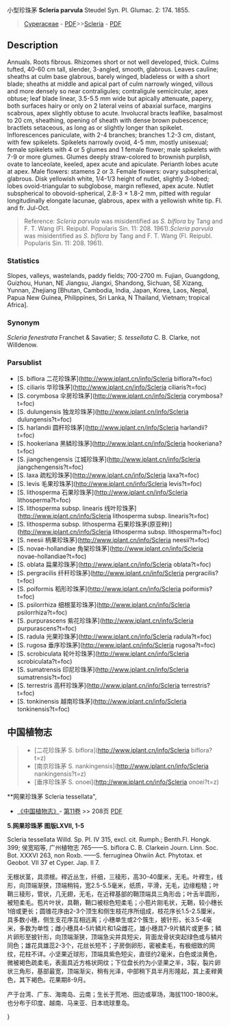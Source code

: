 小型珍珠茅 **Scleria parvula** Steudel Syn. Pl. Glumac. 2: 174. 1855.

> [Cyperaceae](http://www.iplant.cn/info/Cyperaceae?t=foc) - [PDF](http://www.iplant.cn/foc/pdf/Cyperaceae.pdf)>>[Scleria](http://www.iplant.cn/info/Scleria?t=foc) - [PDF](http://www.iplant.cn/foc/pdf/Scleria.pdf)

## Description

Annuals. Roots fibrous. Rhizomes short or not well developed, thick. Culms tufted, 40-60 cm tall, slender, 3-angled, smooth, glabrous. Leaves cauline; sheaths at culm base glabrous, barely winged, bladeless or with a short blade; sheaths at middle and apical part of culm narrowly winged, villous and more densely so near contraligules; contraligule semicircular, apex obtuse; leaf blade linear, 3.5-5.5 mm wide but apically attenuate, papery, both surfaces hairy or only on 2 lateral veins of abaxial surface, margins scabrous, apex slightly obtuse to acute. Involucral bracts leaflike, basalmost to 20 cm, sheathing, opening of sheath with dense brown pubescence; bractlets setaceous, as long as or slightly longer than spikelet. Inflorescences paniculate, with 2-4 branches; branches 1.2-3 cm, distant, with few spikelets. Spikelets narrowly ovoid, 4-5 mm, mostly unisexual; female spikelets with 4 or 5 glumes and 1 female flower; male spikelets with 7-9 or more glumes. Glumes deeply straw-colored to brownish purplish, ovate to lanceolate, keeled, apex acute and apiculate. Perianth lobes acute at apex. Male flowers: stamens 2 or 3. Female flowers: ovary subspherical, glabrous. Disk yellowish white, 1/4-1/3 height of nutlet, slightly 3-lobed; lobes ovoid-triangular to subglobose, margin reflexed, apex acute. Nutlet subspherical to obovoid-spherical, 2.8-3 × 1.8-2 mm, pitted with regular longitudinally elongate lacunae, glabrous, apex with a yellowish white tip. Fl. and fr. Jul-Oct.

> Reference: 
>*Scleria parvula* was misidentified as *S. biflora* by Tang and F. T. Wang (Fl. Reipubl. Popularis Sin. 11: 208. 1961).*Scleria parvula* was misidentified as *S. biflora* by Tang and F. T. Wang (Fl. Reipubl. Popularis Sin. 11: 208. 1961).

### Statistics
Slopes, valleys, wastelands, paddy fields; 700-2700 m. Fujian, Guangdong, Guizhou, Hunan, NE Jiangsu, Jiangxi, Shandong, Sichuan, SE Xizang, Yunnan, Zhejiang [Bhutan, Cambodia, India, Japan, Korea, Laos, Nepal, Papua New Guinea, Philippines, Sri Lanka, N Thailand, Vietnam; tropical Africa].

### Synonym
*Scleria fenestrata* Franchet & Savatier; *S. tessellata* C. B. Clarke, not Willdenow.

### Parsublist

* [S.  biflora  二花珍珠茅](http://www.iplant.cn/info/Scleria biflora?t=foc)
* [S.  ciliaris  华珍珠茅](http://www.iplant.cn/info/Scleria ciliaris?t=foc)
* [S.  corymbosa  伞房珍珠茅](http://www.iplant.cn/info/Scleria corymbosa?t=foc)
* [S.  dulungensis  独龙珍珠茅](http://www.iplant.cn/info/Scleria dulungensis?t=foc)
* [S.  harlandii  圆秆珍珠茅](http://www.iplant.cn/info/Scleria harlandii?t=foc)
* [S.  hookeriana  黑鳞珍珠茅](http://www.iplant.cn/info/Scleria hookeriana?t=foc)
* [S.  jiangchengensis  江城珍珠茅](http://www.iplant.cn/info/Scleria jiangchengensis?t=foc)
* [S.  laxa  疏松珍珠茅](http://www.iplant.cn/info/Scleria laxa?t=foc)
* [S.  levis  毛果珍珠茅](http://www.iplant.cn/info/Scleria levis?t=foc)
* [S.  lithosperma  石果珍珠茅](http://www.iplant.cn/info/Scleria lithosperma?t=foc)
* [S.  lithosperma subsp. linearis  线叶珍珠茅](http://www.iplant.cn/info/Scleria lithosperma subsp. linearis?t=foc)
* [S.  lithosperma subsp. lithosperma  石果珍珠茅(原亚种)](http://www.iplant.cn/info/Scleria lithosperma subsp. lithosperma?t=foc)
* [S.  neesii  柄果珍珠茅](http://www.iplant.cn/info/Scleria neesii?t=foc)
* [S.  novae-hollandiae  角架珍珠茅](http://www.iplant.cn/info/Scleria novae-hollandiae?t=foc)
* [S.  oblata  扁果珍珠茅](http://www.iplant.cn/info/Scleria oblata?t=foc)
* [S.  pergracilis  纤秆珍珠茅](http://www.iplant.cn/info/Scleria pergracilis?t=foc)
* [S.  poiformis  稻形珍珠茅](http://www.iplant.cn/info/Scleria poiformis?t=foc)
* [S.  psilorrhiza  细根茎珍珠茅](http://www.iplant.cn/info/Scleria psilorrhiza?t=foc)
* [S.  purpurascens  紫花珍珠茅](http://www.iplant.cn/info/Scleria purpurascens?t=foc)
* [S.  radula  光果珍珠茅](http://www.iplant.cn/info/Scleria radula?t=foc)
* [S.  rugosa  垂序珍珠茅](http://www.iplant.cn/info/Scleria rugosa?t=foc)
* [S.  scrobiculata  轮叶珍珠茅](http://www.iplant.cn/info/Scleria scrobiculata?t=foc)
* [S.  sumatrensis  印尼珍珠茅](http://www.iplant.cn/info/Scleria sumatrensis?t=foc)
* [S.  terrestris  高秆珍珠茅](http://www.iplant.cn/info/Scleria terrestris?t=foc)
* [S.  tonkinensis  越南珍珠茅](http://www.iplant.cn/info/Scleria tonkinensis?t=foc)

## 中国植物志

> * [二花珍珠茅  S.  biflora](http://www.iplant.cn/info/Scleria biflora?t=z)
> * [南京珍珠茅  S.  nankingensis](http://www.iplant.cn/info/Scleria nankingensis?t=z)
> * [垂序珍珠茅  S.  onoei](http://www.iplant.cn/info/Scleria onoei?t=z)

**网果珍珠茅 Scleria tessellata",

* [《中国植物志》](http://www.iplant.cn/frps)- [第11卷](http://www.iplant.cn/frps/vol/11) >> 208页 [PDF](http://www.iplant.cn/frps/pdf/11/208.pdf)

**5.网果珍珠茅 图版LXVII, 1-5**

Scleria tessellata Willd. Sp. Pl. IV 315, excl. cit. Rumph.; Benth.Fl. Hongk. 399; 侯宽昭等, 广州植物志 765——S. biflora C. B. Clarkein Journ. Linn. Soc. Bot. XXXVI 263, non Roxb. ——S. ferruginea Ohwiin Act. Phytotax. et Geobot. VII 37 et Cyper. Jap. II 7.

无根状茎，具须根。稈近丛生，纤细，三稜形，高30-40厘米，无毛。叶稈生，线形，向顶端渐狭，顶端稍钝，宽2.5-5.5毫米，纸质，平滑，无毛，边缘粗糙；叶鞘三稜形，管状，几无翅，无毛，在近稈基部的鞘顶端具三角形齿；叶舌半圆形，被短柔毛。苞片叶状，具鞘，鞘口被棕色短柔毛；小苞片刚毛状，无鞘，较小穗长1倍或更长；圆锥花序由2-3个顶生和侧生枝花序所组成，枝花序长1.5-2.5厘米，具多数小穗，侧生支花序互相远离；小穗单生或2个簇生，披针形，长3.5-4毫米，多数为单性；雌小穗具4-5片鳞片和1朵雌花，雄小穗具7-9片鳞片或更多；鳞片卵形至披针形，向顶端渐狭，顶端急尖并具短尖，背面龙骨状突起绿色或与鳞片同色；雄花具雄蕊2-3个，花丝长短不；子房倒卵形，密被柔毛，有极细致的网纹，花柱不详。小坚果近球形，顶端具紫色短尖，直径约2毫米，白色或淡黄色，微被褐色疏柔毛，表面具近方格状网纹；下位盘长约为小坚果之半，3裂，裂片卵状三角形，基部最宽，顶端渐尖，稍有光泽，中部稍下具半月形隆起，其上麦稈黄色，其下褐色。花果期8-9月。

产于台湾、广东、海南岛、云南；生长于荒地、田边或草场，海拔1100-1800米。也分布于印度、越南、马来亚、日本琉球羣岛。

}